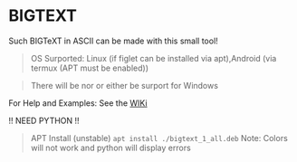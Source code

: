 # BIGTEXT
Such BIGTeXT in ASCII can be made with this small tool!

> OS Surported: Linux (if figlet can be installed via apt),Android (via termux (APT must be enabled))

> There will be nor or either be surport for Windows

For Help and Examples: See the <a href="https://github.com/Abdulhadi5692HDI/BIGTEXT/wiki">WIKi</a>

!! NEED PYTHON !!

> APT Install (unstable)
```apt install ./bigtext_1_all.deb```
Note: Colors will not work and python will display errors
